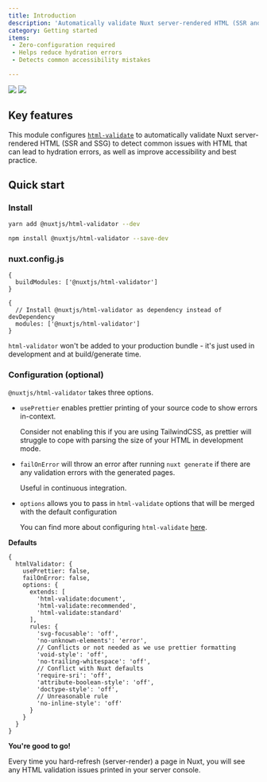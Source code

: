 ```yaml
---
title: Introduction
description: 'Automatically validate Nuxt server-rendered HTML (SSR and SSG) to detect common issues with HTML that can lead to hydration errors, as well as improve accessibility and best practice.'
category: Getting started
items:
 - Zero-configuration required
 - Helps reduce hydration errors
 - Detects common accessibility mistakes

---
```


<img src="/preview.png" class="light-img" />
<img src="/preview-dark.png" class="dark-img" />

## Key features

<list :items="items"></list>

This module configures [`html-validate`](https://html-validate.org/) to automatically validate Nuxt server-rendered HTML (SSR and SSG) to detect common issues with HTML that can lead to hydration errors, as well as improve accessibility and best practice.

## Quick start

### Install

<code-group>
  <code-block label="Yarn" active>

  ```bash
  yarn add @nuxtjs/html-validator --dev
  ```

  </code-block>
  <code-block label="NPM">

  ```bash
  npm install @nuxtjs/html-validator --save-dev
  ```

  </code-block>
</code-group>

### nuxt.config.js

<code-group>
  <code-block label="Nuxt 2.9+" active>

  ```js{}[nuxt.config.js]
  {
    buildModules: ['@nuxtjs/html-validator']
  }
  ```

  </code-block>
  <code-block label="Nuxt < 2.9">

  ```js{}[nuxt.config.js]
  {
    // Install @nuxtjs/html-validator as dependency instead of devDependency
    modules: ['@nuxtjs/html-validator']
  }
  ```

  </code-block>
</code-group>

<alert type="info">`html-validator` won't be added to your production bundle - it's just used in development and at build/generate time.</alert>

### Configuration (optional)

`@nuxtjs/html-validator` takes three options.

- `usePrettier` enables prettier printing of your source code to show errors in-context.

  <alert>Consider not enabling this if you are using TailwindCSS, as prettier will struggle to cope with parsing the size of your HTML in development mode.</alert>

- `failOnError` will throw an error after running `nuxt generate` if there are any validation errors with the generated pages.

  <alert>Useful in continuous integration.</alert>

- `options` allows you to pass in `html-validate` options that will be merged with the default configuration

  <alert type="info">You can find more about configuring `html-validate` [here](https://html-validate.org/rules/index.html).</alert>

**Defaults**

```js{}[nuxt.config.js]
{
  htmlValidator: {
    usePrettier: false,
    failOnError: false,
    options: {
      extends: [
        'html-validate:document',
        'html-validate:recommended',
        'html-validate:standard'
      ],
      rules: {
        'svg-focusable': 'off',
        'no-unknown-elements': 'error',
        // Conflicts or not needed as we use prettier formatting
        'void-style': 'off',
        'no-trailing-whitespace': 'off',
        // Conflict with Nuxt defaults
        'require-sri': 'off',
        'attribute-boolean-style': 'off',
        'doctype-style': 'off',
        // Unreasonable rule
        'no-inline-style': 'off'
      }
    }
  }
}
```

**You're good to go!**

Every time you hard-refresh (server-render) a page in Nuxt, you will see any HTML validation issues printed in your server console.
